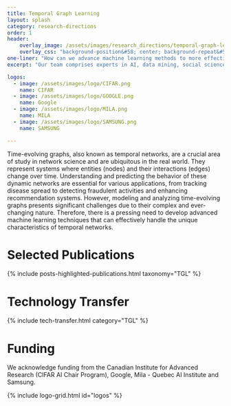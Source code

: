 ```yaml
---
title: Temporal Graph Learning
layout: splash
category: research-directions
order: 1
header:
    overlay_image: /assets/images/research_directions/temporal-graph-learning.png
    overlay_css: "background-position&#58; center; background-repeat&#58; no-repeat; background-size&#58; 40% 100%"
one-liner: "How can we advance machine learning methods to more effectively model and predict dynamic real-world networks and relationships within these time-evolving graphs?"
excerpt: "Our team comprises experts in AI, data mining, social science, and public health, dedicated to advancing the analysis, prediction, and understanding of dynamic networks. We specialize in developing innovative models and creating realistic, robust benchmarks for state-of-the-art models and real-world applications of temporal graphs. Our work encompasses areas such as recommendation systems, fraud detection, disease modeling, and more."

logos:
  - image: /assets/images/logo/CIFAR.png
    name: CIFAR
  - image: /assets/images/logo/GOOGLE.png
    name: Google
  - image: /assets/images/logo/MILA.png
    name: MILA
  - image: /assets/images/logo/SAMSUNG.png
    name: SAMSUNG

---
```



Time-evolving graphs, also known as temporal networks, are a crucial area of study in network science and are ubiquitous in the real world. They represent systems where entities (nodes) and their interactions (edges) change over time. Understanding and predicting the behavior of these dynamic networks are essential for various applications, from tracking disease spread to detecting fraudulent activities and enhancing recommendation systems. However, modeling and analyzing time-evolving graphs presents significant challenges due to their complex and ever-changing nature. Therefore, there is a pressing need to develop advanced machine learning techniques that can effectively handle the unique characteristics of temporal networks.


# Selected Publications

{% include posts-highlighted-publications.html taxonomy="TGL" %}

# Technology Transfer

{% include tech-transfer.html category="TGL" %}

# Funding

We acknowledge funding from the Canadian Institute for Advanced Research (CIFAR AI Chair Program), Google, Mila - Quebec AI Institute and Samsung. 

{% include logo-grid.html id="logos" %}
